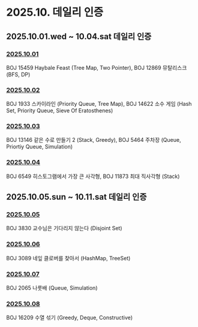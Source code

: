 # 2025.10. 데일리 인증

## 2025.10.01.wed ~ 10.04.sat 데일리 인증

### [2025.10.01](https://github.com/jwelyl/daily_certification/blob/main/2025/10/01/25_10_01_daily_certification.md)
BOJ 15459 Haybale Feast (Tree Map, Two Pointer), BOJ 12869 뮤탈리스크 (BFS, DP)

### [2025.10.02](https://github.com/jwelyl/daily_certification/blob/main/2025/10/02/25_10_02_daily_certification.md)
BOJ 1933 스카이라인 (Priority Queue, Tree Map), BOJ 14622 소수 게임 (Hash Set, Priority Queue, Sieve Of Eratosthenes)

### [2025.10.03](https://github.com/jwelyl/daily_certification/blob/main/2025/10/03/25_10_03_daily_certification.md)
BOJ 13146 같은 수로 만들기 2 (Stack, Greedy), BOJ 5464 주차장 (Queue, Priortiy Queue, Simulation)

### [2025.10.04](https://github.com/jwelyl/daily_certification/blob/main/2025/10/04/25_10_04_daily_certification.md)
BOJ 6549 히스토그램에서 가장 큰 사각형, BOJ 11873 최대 직사각형 (Stack)

## 2025.10.05.sun ~ 10.11.sat 데일리 인증

### [2025.10.05](https://github.com/jwelyl/daily_certification/blob/main/2025/10/05/25_10_05_daily_certification.md)
BOJ 3830 교수님은 기다리지 않는다 (Disjoint Set)

### [2025.10.06](https://github.com/jwelyl/daily_certification/blob/main/2025/10/06/25_10_06_daily_certification.md)
BOJ 3089 네잎 클로버를 찾아서 (HashMap, TreeSet)

### [2025.10.07](https://github.com/jwelyl/daily_certification/blob/main/2025/10/07/25_10_07_daily_certification.md)
BOJ 2065 나룻배 (Queue, Simulation)

### [2025.10.08](https://github.com/jwelyl/daily_certification/blob/main/2025/10/08/25_10_08_daily_certification.md)
BOJ 16209 수열 섞기 (Greedy, Deque, Constructive)
